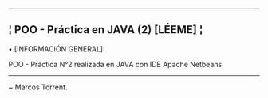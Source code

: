 --------------------------------------------------------
¦ POO - Práctica en JAVA (2) [LÉEME] ¦
--------------------------------------------------------

• [INFORMACIÓN GENERAL]:

POO - Práctica N°2 realizada en JAVA con IDE Apache Netbeans.

--------------------------------------------------------

~ Marcos Torrent.
